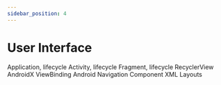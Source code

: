 ```yaml
---
sidebar_position: 4
---
```


# User Interface

Application, lifecycle
Activity, lifecycle
Fragment, lifecycle
RecyclerView
AndroidX
ViewBinding
Android Navigation Component
XML Layouts